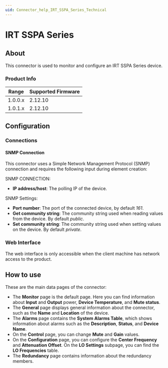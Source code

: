 ```yaml
---
uid: Connector_help_IRT_SSPA_Series_Technical
---
```


# IRT SSPA Series

## About

This connector is used to monitor and configure an IRT SSPA Series device.

### Product Info

| Range     | Supported Firmware     |
|-----------|------------------------|
| 1.0.0.x   | 2.12.10                |
| 1.0.1.x   | 2.12.10                |

## Configuration

### Connections

#### SNMP Connection

This connector uses a Simple Network Management Protocol (SNMP) connection and requires the following input during element creation:

SNMP CONNECTION:

- **IP address/host**: The polling IP of the device.

SNMP Settings:

- **Port number**: The port of the connected device, by default *161*.
- **Get community string**: The community string used when reading values from the device. By default *public*.
- **Set community string**: The community string used when setting values on the device. By default *private*.

### Web Interface

The web interface is only accessible when the client machine has network access to the product.

## How to use

These are the main data pages of the connector:

- The **Monitor** page is the default page. Here you can find information about **Input** and **Output** power, **Device Temperature**, and **Mute status**.
- The **General** page displays general information about the connector, such as the **Name** and **Location** of the device.
- The **Alarms** page contains the **System Alarms Table**, which shows information about alarms such as the **Description**, **Status**, and **Device Name**.
- On the **Control** page, you can change **Mute** and **Gain** values.
- On the **Configuration** page, you can configure the **Center Frequency** and **Attenuation Offset**. On the **LO Settings** subpage, you can find the **LO Frequencies** table.
- The **Redundancy** page contains information about the redundancy members.
